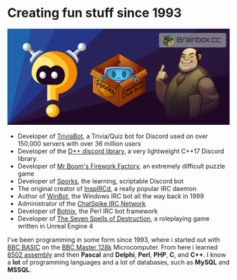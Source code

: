 # Creating fun stuff since 1993

![Brainbox.cc Header](bb_header.png)

- Developer of [TriviaBot](https://triviabot.co.uk), a Trivia/Quiz bot for Discord used on over 150,000 servers with over 36 million users
- Developer of the [D++ discord library](https://github.com/brainboxdotcc/DPP), a very lightweight C++17 Discord library.
- Developer of [Mr Boom's Firework Factory](https://store.steampowered.com/app/1013670/Mr_Booms_Firework_Factory/), an extremely difficult puzzle game
- Developer of [Sporks](https://sporks.gg), the learning, scriptable Discord bot
- The original creator of [InspIRCd](https://www.inspircd.org), a really popular IRC daemon
- Author of [WinBot](https://www.winbot.co.uk), the Windows IRC bot all the way back in 1999
- Administrator of the [ChatSpike IRC Network](https://www.chatspike.net)
- Developer of [Botnix](https://www.botnix.org), the Perl IRC bot framework
- Developer of [The Seven Spells of Destruction](https://www.ssod.org), a roleplaying game written in Unreal Engine 4

I've been programming in some form since 1993, where i started out with [BBC BASIC](https://en.wikipedia.org/wiki/BBC_BASIC) on the [BBC Master 128k](https://en.wikipedia.org/wiki/BBC_Master) Microcomputer. From here i learned [6502 assembly](https://www.abebooks.co.uk/search/sortby/3/an/Lance+Leventhal+/tn/+6502+Assembly+Language) and then **Pascal** and **Delphi**, **Perl**, **PHP**, **C**, and **C++**. I know a **lot** of programming languages and a lot of databases, such as **MySQL** and **MSSQL**.
